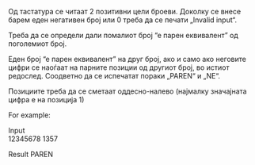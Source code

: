 Од тастатура се читаат 2 позитивни цели броеви. Доколку се внесе барем еден негативен број или 0 треба да се печати „Invalid input“.

Треба да се определи дали помалиот број “е парен еквивалент” од поголемиот број.

Еден број “е парен еквивалент” на друг број, ако и само ако неговите цифри се наоѓаат на парните позиции од другиот број, во истиот редослед. Соодветно да се испечатат пораки „PAREN“ и „NE“.

Позициите треба да се сметаат оддесно-налево (најмалку значајната цифра е на позиција 1)

For example:

Input	
12345678 1357

Result
PAREN